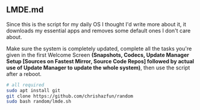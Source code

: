 ## LMDE.md
Since this is the script for my daily OS I thought I'd write more about it, it downloads my essential apps and removes some default ones I don't care about.

Make sure the system is completely updated, complete all the tasks you're given in the first Welcome Screen **(Snapshots, Codecs, Update Manager Setup [Sources on Fastest Mirror, Source Code Repos] followed by actual use of Update Manager to update the whole system)**, then use the script after a reboot.

```bash
# all required
sudo apt install git
git clone https://github.com/chrishazfun/random
sudo bash random/lmde.sh
```